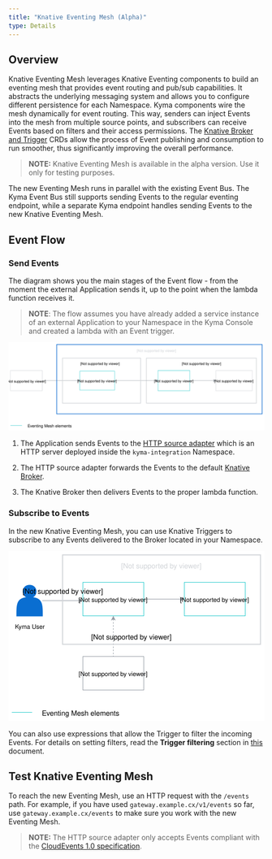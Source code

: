 ```yaml
---
title: "Knative Eventing Mesh (Alpha)"
type: Details
---
```


## Overview

Knative Eventing Mesh leverages Knative Eventing components to build an eventing mesh that provides event routing and pub/sub capabilities. It abstracts the underlying messaging system and allows you to configure different persistence for each Namespace. Kyma components wire the mesh dynamically for event routing. This way, senders can inject Events into the mesh from multiple source points, and subscribers can receive Events based on filters and their access permissions. The [Knative Broker and Trigger](https://knative.dev/docs/eventing/broker-trigger/) CRDs allow the process of Event publishing and consumption to run smoother, thus significantly improving the overall performance.   

 >**NOTE:** Knative Eventing Mesh is available in the alpha version. Use it only for testing purposes.
 
The new Eventing Mesh runs in parallel with the existing Event Bus. The Kyma Event Bus still supports sending Events to the regular eventing endpoint, while a separate Kyma endpoint handles sending Events to the new Knative Eventing Mesh. 

## Event Flow

### Send Events

The diagram shows you the main stages of the Event flow - from the moment the external Application sends it, up to the point when the lambda function receives it. 

>**NOTE**: The flow assumes you have already added a service instance of an external Application to your Namespace in the Kyma Console and created a lambda with an Event trigger. 

![Sending Events](./assets/knative-event-mesh-send-events.svg)

1. The Application sends Events to the [HTTP source adapter](https://github.com/kyma-project/kyma/tree/master/components/event-sources/adapter/http) which is an HTTP server deployed inside the `kyma-integration` Namespace.  

2. The HTTP source adapter forwards the Events to the default [Knative Broker](https://knative.dev/docs/eventing/broker-trigger).

3. The Knative Broker then delivers Events to the proper lambda function. 

### Subscribe to Events 

In the new Knative Eventing Mesh, you can use Knative Triggers to subscribe to any Events delivered to the Broker located in your Namespace.  

![Subscribe to Events](./assets/knative-event-mesh-subscription.svg)

You can also use expressions that allow the Trigger to filter the incoming Events. For details on setting filters, read the **Trigger filtering** section in [this](https://knative.dev/docs/eventing/broker-trigger/) document. 

## Test Knative Eventing Mesh

To reach the new Eventing Mesh, use an HTTP request with the `/events` path. 
For example, if you have used `gateway.example.cx/v1/events` so far, use `gateway.example.cx/events` to make sure you work with the new Eventing Mesh. 

>**NOTE:** The HTTP source adapter only accepts Events compliant with the [CloudEvents 1.0 specification](https://github.com/cloudevents/spec/blob/v1.0/spec.md).
